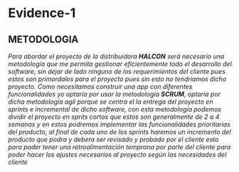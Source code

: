 # Evidence-1
## METODOLOGIA
*Para abordar el proyecto de la distribuidora **HALCON** será necesario una metodología que me permita gestionar eficientemente todo el desarrollo del software, sin dejar de lado ninguno de los requerimientos del cliente pues estos son primordales para el proyecto pues sin esto no tendríamos dicho proyecto. Como necesitamos construir una app con diferentes funcionalidades yo optaria por usar la metodología **SCRUM**, optaria por dicha metodología agil porque se centra el la entrega del proyecto en sprints e incremental de dicho software, con esta metodología podemos dividir el proyecto en sprits cortos que estos son generalmente de 2 a 4 semanas y en estos podremos implementar las funcionalidades prioritarias del producto, al final de cada uno de los sprints haremos un incremento del producto que podra y debera ser revisado y probado por el cliente esto para poder tener una retroalimentación temprana por parte del cliente para poder hacer los ajustes necesarios al proyecto según las necesidades del cliente*
